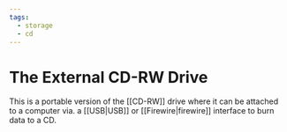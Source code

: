 ```yaml
---
tags:
  - storage
  - cd
---
```

# The External CD-RW Drive

This is a portable version of the [[CD-RW]] drive where it can be attached to a computer via. a [[USB|USB]] or [[Firewire|firewire]] interface to burn data to a CD.
